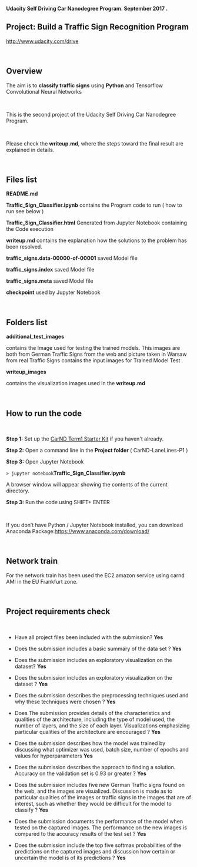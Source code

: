 **Udacity Self Driving Car Nanodegree Program. September 2017 .**

Project: Build a Traffic Sign Recognition Program
-------------------------------------------------

<http://www.udacity.com/drive>

 

Overview
--------

The aim is to **classify traffic signs** using **Python** and Tensorflow
Convolutional Neural Networks

 

This is the second project of the Udacity Self Driving Car Nanodegree Program.

 

Please check the **writeup.md**, where the steps toward the final result are
explained in details.

 

Files list
----------

**README.md**

**Traffic_Sign_Classifier.ipynb** contains the Program code to run ( how to run
see below )

**Traffic_Sign_Classifier.html** Generated from Jupyter Notebook containing the
Code execution

**writeup.md** contains the explanation how the solutions to the problem has
been resolved.

**traffic_signs.data-00000-of-00001** saved Model file

**traffic_signs.index** saved Model file

**traffic_signs.meta** saved Model file

**checkpoint** used by Jupyter Notebook

 

Folders list
------------

**additional_test_images**

contains the Image used for testing the trained models. This images are both
from German Traffic Signs from the web and picture taken in Warsaw from real
Traffic Signs contains the input images for Trained Model Test

**writeup_images**

contains the visualization images used in the **writeup.md**

 

**How to run the code**
-----------------------

 

**Step 1:** Set up the [CarND Term1 Starter
Kit](https://classroom.udacity.com/nanodegrees/nd013/parts/fbf77062-5703-404e-b60c-95b78b2f3f9e/modules/83ec35ee-1e02-48a5-bdb7-d244bd47c2dc/lessons/8c82408b-a217-4d09-b81d-1bda4c6380ef/concepts/4f1870e0-3849-43e4-b670-12e6f2d4b7a7)
if you haven't already.

**Step 2:** Open a command line in the **Project folder** ( CarND-LaneLines-P1 )

**Step 3:** Open Jupyter Notebook

`> jupyter notebook`**Traffic_Sign_Classifier.ipynb**

A browser window will appear showing the contents of the current directory.

**Step 3:** Run the code using SHIFT+ ENTER

 

If you don’t have Python / Jupyter Notebook installed, you can download Anaconda
Package:<https://www.anaconda.com/download/>

 

**Network train**
-----------------

For the network train has been used the EC2 amazon service using carnd AMI in
the EU Frankfurt zone.

 

**Project requirements check​**
------------------------------

 

-   Have all project files been included with the submission? **Yes**

-   Does the submission includes a basic summary of the data set ? **Yes**

-   Does the submission includes an exploratory visualization on the dataset?
    **Yes**

-   Does the submission includes an exploratory visualization on the dataset ?
    **Yes**

-   Does the submission describes the preprocessing techniques used and why
    these techniques were chosen ? **Yes**

-   Does The submission provides details of the characteristics and qualities of
    the architecture, including the type of model used, the number of layers,
    and the size of each layer. Visualizations emphasizing particular qualities
    of the architecture are encouraged ? **Yes**

-   Does the submission describes how the model was trained by discussing what
    optimizer was used, batch size, number of epochs and values for
    hyperparameters **Yes**

-   Does the submission describes the approach to finding a solution. Accuracy
    on the validation set is 0.93 or greater ? **Yes**

-   Does the submission includes five new German Traffic signs found on the web,
    and the images are visualized. Discussion is made as to particular qualities
    of the images or traffic signs in the images that are of interest, such as
    whether they would be difficult for the model to classify ? **Yes**

-   Does the submission documents the performance of the model when tested on
    the captured images. The performance on the new images is compared to the
    accuracy results of the test set ? **Yes**

-   Does the submission include the top five softmax probabilities of the
    predictions on the captured images and discussion how certain or uncertain
    the model is of its predictions ? **Yes**

 

 

 
